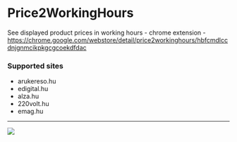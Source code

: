 # Price2WorkingHours

See displayed product prices in working hours - chrome extension - https://chrome.google.com/webstore/detail/price2workinghours/hbfcmdlccdnjgnmcikpkgcgcoekdfdac

### Supported sites

* arukereso.hu
* edigital.hu
* alza.hu
* 220volt.hu
* emag.hu

---

<img src="https://lh3.googleusercontent.com/RfG-sGJJTBx4LybRNhOMs-6MoPzonX4YqgbsOgmNJ0s2MRqMQ7WN2M2IrOjGkHpPrljttQnf=w640-h400-e365" />
